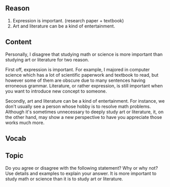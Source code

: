 ## Reason
1. Expression is important. (research paper + textbook)
2. Art and literature can be a kind of entertainment.

## Content
Personally, I disagree that studying math or science is more important than studying art or literature for two reason.

First off, expression is important. For example, I majored in computer science which has a lot of scientific paperwork and textbook to read, but however some of them are obscure due to many sentences having erroneous grammar. Literature, or rather expression, is still important when you want to introduce new concept to someone.

Secondly, art and literature can be a kind of entertainment. For instance, we don't usually see a person whose hobby is to resolve math problems. Although it's sometimes unnecessary to deeply study art or literature, it, on the other hand, may show a new perspective to have you appreciate those works much more.

## Vocab

## Topic
Do you agree or disagree with the following statement? Why or why not? Use details and examples to explain your answer. It is more important to study math or science than it is to study art or literature.
